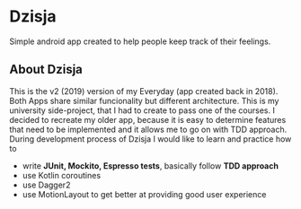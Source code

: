 # Dzisja
Simple android app created to help people keep track of  their feelings.
## About Dzisja
This is the v2 (2019) version of my Everyday (app created back in 2018). 
Both Apps share similar funcionality but different architecture.
This is my university side-project, that I had to create to pass one of the courses. 
I decided to recreate my older app, because it is easy to 
determine features that need to be implemented and it allows me to go on with TDD approach. 
During development process of Dzisja I would like to learn and practice how to  
* write <b>JUnit, Mockito, Espresso tests</b>, basically follow <b>TDD approach</b> 
* use Kotlin coroutines
* use Dagger2
* use MotionLayout to get better at providing good user experience

